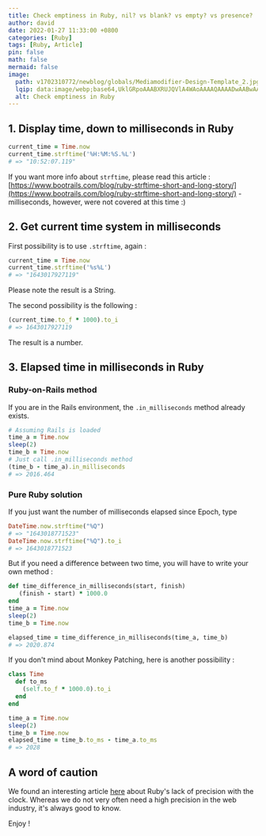 ```yaml
---
title: Check emptiness in Ruby, nil? vs blank? vs empty? vs presence?
author: david
date: 2022-01-27 11:33:00 +0800
categories: [Ruby]
tags: [Ruby, Article]
pin: false
math: false
mermaid: false
image:
  path: v1702310772/newblog/globals/Mediamodifier-Design-Template_2.jpg
  lqip: data:image/webp;base64,UklGRpoAAABXRUJQVlA4WAoAAAAQAAAADwAABwAAQUxQSDIAAAARL0AmbZurmr57yyIiqE8oiG0bejIYEQTgqiDA9vqnsUSI6H+oAERp2HZ65qP/VIAWAFZQOCBCAAAA8AEAnQEqEAAIAAVAfCWkAALp8sF8rgRgAP7o9FDvMCkMde9PK7euH5M1m6VWoDXf2FkP3BqV0ZYbO6NA/VFIAAAA
  alt: Check emptiness in Ruby
---
```


## 1. Display time, down to milliseconds in Ruby

```ruby
current_time = Time.now
current_time.strftime('%H:%M:%S.%L')
# => "10:52:07.119"
```

If you want more info about `strftime`, please read this article : [https://www.bootrails.com/blog/ruby-strftime-short-and-long-story/](https://www.bootrails.com/blog/ruby-strftime-short-and-long-story/) - milliseconds, however, were not covered at this time :)

## 2. Get current time system in milliseconds 

First possibility is to use `.strftime`, again :

```ruby
current_time = Time.now
current_time.strftime('%s%L')
# => "1643017927119"
```

Please note the result is a String.

The second possibility is the following :

```ruby
(current_time.to_f * 1000).to_i
# => 1643017927119
```

The result is a number.

## 3. Elapsed time in milliseconds in Ruby

### Ruby-on-Rails method

If you are in the Rails environment, the `.in_milliseconds` method already exists.

```ruby
# Assuming Rails is loaded
time_a = Time.now
sleep(2)
time_b = Time.now
# Just call .in_milliseconds method
(time_b - time_a).in_milliseconds
# => 2016.464
```

### Pure Ruby solution

If you just want the number of milliseconds elapsed since Epoch, type

```ruby
DateTime.now.strftime("%Q")
# => "1643018771523"
DateTime.now.strftime("%Q").to_i
# => 1643018771523
```

But if you need a difference between two time, you will have to write your own method :

```ruby
def time_difference_in_milliseconds(start, finish)
   (finish - start) * 1000.0
end
time_a = Time.now
sleep(2)
time_b = Time.now

elapsed_time = time_difference_in_milliseconds(time_a, time_b)
# => 2020.874
```

If you don't mind about Monkey Patching, here is another possibility :

```ruby
class Time
  def to_ms
    (self.to_f * 1000.0).to_i
  end
end

time_a = Time.now
sleep(2)
time_b = Time.now
elapsed_time = time_b.to_ms - time_a.to_ms  
# => 2028

```
##  A word of caution


We found an interesting article [here](https://blog.dnsimple.com/2018/03/elapsed-time-with-ruby-the-right-way/) about Ruby's lack of precision with the clock. Whereas we do not very often need a high precision in the web industry, it's always good to know.

Enjoy !

